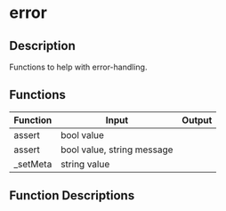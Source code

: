 # error

## Description

Functions to help with error-handling.

## Functions

|Function|Input|Output|
|-|-|-|
|assert|bool value||
|assert|bool value, string message||
|\_setMeta|string value||

## Function Descriptions

